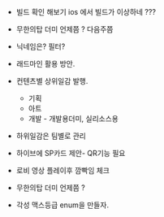 - 빌드 확인 해보기 ios 에서 빌드가 이상하네 ??? 
- 무한의탑 더미 언제쯤 ?   다음주쯤 
- 닉네임은? 필터? 

- 래드마인 활용 방안. 
- 컨텐츠별 상위일감 발행. 
	- 기획 
	- 아트 
	- 개발 - 개발용더미, 실리소스용 
- 하위일감은 팀별로 관리 

- 하이브에 SP카드 제안- QR기능 필요 
- 로비 영상 플레이후 깜빡임 체크 
- 무한의탑 더미 언제쯤 ? 
- 각성 맥스등급 enum을 만들자. 

